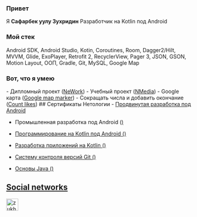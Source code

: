 <h3>Привет</h3>
Я <b>Сафарбек уулу Зухридин</b> Разработчик на Kotlin под Android
<h3>Мой стек</h3>
Android SDK, Android Studio, Kotin, Coroutines, Room, Dagger2/Hilt, MVVM, Glide, ExoPlayer, Retrofit 2, RecyclerView, Pager 3, JSON, GSON, Motion Layout, ООП, Gradle, Git, MySQL, Google Map
<h3>Вот, что я умею</h3>
- Дипломный проект (<a href="https://github.com/zukh21/NeWork">NeWork</a>)
- Учебный проект (<a href="https://github.com/zukh21/NMedia">NMedia</a>)
- Google карта (<a href="https://github.com/zukh21/GoogleMapsMarker">Google map marker</a>)
- Сокращать числа и добавить окончание (<a href="https://github.com/zukh21/count-likes/">Count likes</a>)
## Сертификаты Нетологии
- <a href="https://u.netology.ru/backend/uploads/legacy/shared_diplomas/image/243717/c2461feef5196dd313bf23702a7384e9.png?ts=1674564943">Продвинутая разработка под Android</a>

- Промышленная разработка под Android (<a href="https://u.netology.ru/backend/uploads/legacy/shared_diplomas/image/214976/1fd6f75504158aaabd3dad015872e36d.png?ts=1668432955"/>)

- Программирование на Kotlin под Android (<a href="https://u.netology.ru/backend/uploads/legacy/shared_diplomas/image/179145/ca1d10e25d95a979639747e448f683d9.png?ts=1660213584"/>)

- Разработка приложений на Kotlin (<a href="https://u.netology.ru/backend/uploads/legacy/shared_diplomas/image/159426/c6a3d0c8ed6c491789af9bc1b1e7cbda.png?ts=1655372127"/>)

- Систему контроля версий Git (<a href="https://u.netology.ru/backend/uploads/legacy/shared_diplomas/image/144829/4fdfe054b28a0affc29ec972eee959be.png?ts=1651263379"/>)

- Основы Java (<a href="https://u.netology.ru/backend/uploads/legacy/shared_diplomas/image/133555/ad924f0c0acf01f500b18460c06d0e9b.png?ts=1648150584"/>)

## Social networks
<a href="https://instagram.com/zukh.kamchybekov"><img src="https://cdn-icons-png.flaticon.com/512/1384/1384015.png" alt="zukh.kamchybekov" height="32"/></a>
